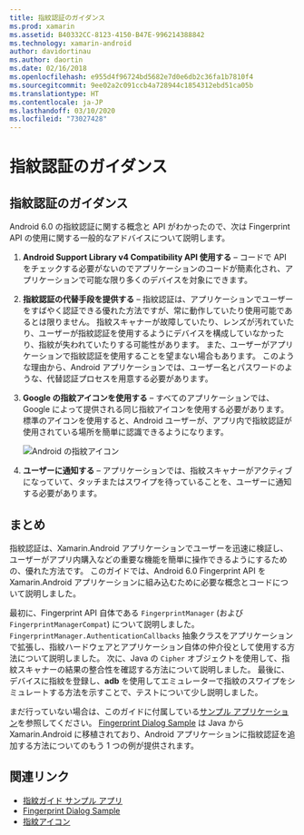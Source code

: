 ```yaml
---
title: 指紋認証のガイダンス
ms.prod: xamarin
ms.assetid: B40332CC-8123-4150-B47E-996214388842
ms.technology: xamarin-android
author: davidortinau
ms.author: daortin
ms.date: 02/16/2018
ms.openlocfilehash: e955d4f96724bd5682e7d0e6db2c36fa1b7810f4
ms.sourcegitcommit: 9ee02a2c091ccb4a728944c1854312ebd51ca05b
ms.translationtype: HT
ms.contentlocale: ja-JP
ms.lasthandoff: 03/10/2020
ms.locfileid: "73027428"
---
```

# <a name="fingerprint-authentication-guidance"></a>指紋認証のガイダンス

## <a name="fingerprint-authentication-guidance"></a>指紋認証のガイダンス

Android 6.0 の指紋認証に関する概念と API がわかったので、次は Fingerprint API の使用に関する一般的なアドバイスについて説明します。

1. **Android Support Library v4 Compatibility API 使用する** &ndash; コードで API をチェックする必要がないのでアプリケーションのコードが簡素化され、アプリケーションで可能な限り多くのデバイスを対象にできます。
2. **指紋認証の代替手段を提供する** &ndash; 指紋認証は、アプリケーションでユーザーをすばやく認証できる優れた方法ですが、常に動作していたり使用可能であるとは限りません。 指紋スキャナーが故障していたり、レンズが汚れていたり、ユーザーが指紋認証を使用するようにデバイスを構成していなかったり、指紋が失われていたりする可能性があります。 また、ユーザーがアプリケーションで指紋認証を使用することを望まない場合もあります。 このような理由から、Android アプリケーションでは、ユーザー名とパスワードのような、代替認証プロセスを用意する必要があります。
3. **Google の指紋アイコンを使用する** &ndash; すべてのアプリケーションでは、Google によって提供される同じ指紋アイコンを使用する必要があります。 標準のアイコンを使用すると、Android ユーザーが、アプリ内で指紋認証が使用されている場所を簡単に認識できるようになります。 
    
    ![Android の指紋アイコン](summary-images/ic-fp-40px.png)
    
4. **ユーザーに通知する** &ndash; アプリケーションでは、指紋スキャナーがアクティブになっていて、タッチまたはスワイプを待っていることを、ユーザーに通知する必要があります。 

## <a name="summary"></a>まとめ

指紋認証は、Xamarin.Android アプリケーションでユーザーを迅速に検証し、ユーザーがアプリ内購入などの重要な機能を簡単に操作できるようにするための、優れた方法です。 このガイドでは、Android 6.0 Fingerprint API を Xamarin.Android アプリケーションに組み込むために必要な概念とコードについて説明しました。

最初に、Fingerprint API 自体である `FingerprintManager` (および `FingerprintManagerCompat`) について説明しました。 `FingerprintManager.AuthenticationCallbacks` 抽象クラスをアプリケーションで拡張し、指紋ハードウェアとアプリケーション自体の仲介役として使用する方法について説明しました。 次に、Java の `Cipher` オブジェクトを使用して、指紋スキャナーの結果の整合性を確認する方法について説明しました。 最後に、デバイスに指紋を登録し、**adb** を使用してエミュレーターで指紋のスワイプをシミュレートする方法を示すことで、テストについて少し説明しました。 

まだ行っていない場合は、このガイドに付属している[サンプル アプリケーション](https://github.com/xamarin/monodroid-samples/tree/master/FingerprintGuide)を参照してください。 [Fingerprint Dialog Sample](https://docs.microsoft.com/samples/xamarin/monodroid-samples/android-m-fingerprintdialog) は Java から Xamarin.Android に移植されており、Android アプリケーションに指紋認証を追加する方法についてのもう 1 つの例が提供されます。

## <a name="related-links"></a>関連リンク

- [指紋ガイド サンプル アプリ](https://github.com/xamarin/monodroid-samples/tree/master/FingerprintGuide)
- [Fingerprint Dialog Sample](https://docs.microsoft.com/samples/xamarin/monodroid-samples/android-m-fingerprintdialog)
- [指紋アイコン](https://raw.githubusercontent.com/xamarin/monodroid-samples/master/FingerprintGuide/FingerprintSampleApp/Resources/drawable-hdpi/ic_fp_40px.png)
